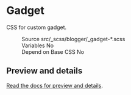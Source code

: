 <!--
@@@title:Gadget@@@
@@@description:CSS for custom gadget.@@@
@@@section:CSS@@@
-->

# Gadget

CSS for custom gadget.

<figure>
  <div class="doc-badges">
    <div class="doc-badge">
      <span class="doc-badge-item">Source</span>
      <span class="doc-badge-item doc-badge-item-info">src/_scss/blogger/_gadget-*.scss</span>
    </div>
    <div class="doc-badge">
      <span class="doc-badge-item">Variables</span>
      <span class="doc-badge-item doc-badge-item-danger">No</span>
    </div>
    <div class="doc-badge">
      <span class="doc-badge-item">Depend on Base CSS</span>
      <span class="doc-badge-item doc-badge-item-danger">No</span>
    </div>
  </div>
</figure>


## Preview and details

[Read the docs for preview and details](xml-defaultmarkups-gadget.html).
